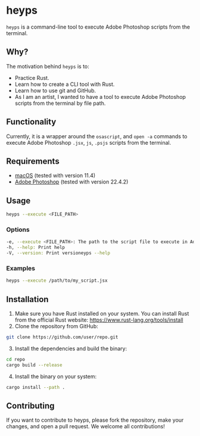 # heyps

`heyps` is a command-line tool to execute Adobe Photoshop scripts from the terminal.

## Why?

The motivation behind `heyps` is to:

- Practice Rust.
- Learn how to create a CLI tool with Rust.
- Learn how to use git and GitHub.
- As I am an artist, I wanted to have a tool to execute Adobe Photoshop scripts from the terminal by file path.

## Functionality

Currently, it is a wrapper around the `osascript`, and `open -a` commands to execute Adobe Photoshop `.jsx`, `js`, `.psjs` scripts from the terminal.

## Requirements

- [macOS](https://www.apple.com/macos/) (tested with version 11.4)
- [Adobe Photoshop](https://www.adobe.com/products/photoshop.html) (tested with version 22.4.2)

## Usage

```sh
heyps --execute <FILE_PATH>
```

### Options

```sh
-e, --execute <FILE_PATH>: The path to the script file to execute in Adobe Photoshop
-h, --help: Print help
-V, --version: Print versioneyps --help
```

### Examples

```sh
heyps --execute /path/to/my_script.jsx
```

## Installation

1. Make sure you have Rust installed on your system. You can install Rust from the official Rust website: https://www.rust-lang.org/tools/install
2. Clone the repository from GitHub:
```sh
git clone https://github.com/user/repo.git
```
3. Install the dependencies and build the binary:
```sh
cd repo
cargo build --release
```

4. Install the binary on your system:

```sh
cargo install --path .
```

## Contributing

If you want to contribute to heyps, please fork the repository, make your changes, and open a pull request. We welcome all contributions!
